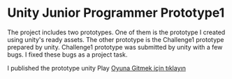 Unity Junior Programmer Prototype1
=======
The project includes two prototypes. One of them is the prototype I created using unity's ready assets. The other prototype is the Challenge1 prototype prepared by unity. Challenge1 prototype was submitted by unity with a few bugs. I fixed these bugs as a project task.

I published the prototype unity Play
[Oyuna Gitmek için tıklayın](https://play.unity.com/mg/other/build-c5y)


